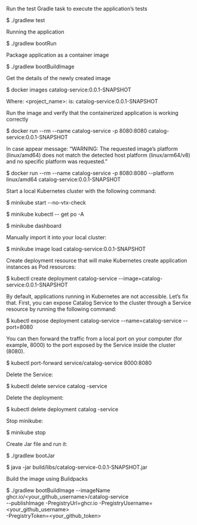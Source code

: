 Run the test Gradle task to execute the application’s tests

$ ./gradlew test

Running the application

$ ./gradlew bootRun

Package application as a container image

$ ./gradlew bootBuildImage

Get the details of the newly created image

$ docker images catalog-service:0.0.1-SNAPSHOT

Where: <project_name>:<version> 
is:    catalog-service:0.0.1-SNAPSHOT

Run the image and verify that the containerized application is working correctly

$ docker run --rm --name catalog-service -p 8080:8080 catalog-service:0.0.1-SNAPSHOT

In case appear message: “WARNING: The requested image’s platform (linux/amd64) does not match the detected host platform (linux/arm64/v8) and no specific platform was requested.”

$ docker run --rm --name catalog-service -p 8080:8080 --platform linux/amd64 catalog-service:0.0.1-SNAPSHOT

Start a local Kubernetes cluster with the following command:

$ minikube start --no-vtx-check

$ minikube kubectl -- get po -A

$ minikube dashboard

Manually import it into your local cluster:

$ minikube image load catalog-service:0.0.1-SNAPSHOT

Create deployment resource that will make Kubernetes create application instances as Pod resources:

$ kubectl create deployment catalog-service --image=catalog-service:0.0.1-SNAPSHOT

By default, applications running in Kubernetes are not accessible. Let’s fix that.
First, you can expose 
Catalog Service to the cluster through a Service resource by running the following command:

$ kubectl expose deployment catalog-service --name=catalog-service --port=8080

You can then forward the traffic from a local port on your computer (for example, 8000) to the port exposed by the Service inside the cluster (8080).

$ kubectl port-forward service/catalog-service 8000:8080

Delete the Service:

$ kubectl delete service catalog -service

Delete the deployment:

$ kubectl delete deployment catalog -service

Stop minikube:

$ minikube stop

Create Jar file and run it:

$ ./gradlew bootJar

$ java -jar build/libs/catalog-service-0.0.1-SNAPSHOT.jar

Build the image using Buildpacks

$ ./gradlew bootBuildImage --imageName ghcr.io/<your_github_username>/catalog-service \
--publishImage -PregistryUrl=ghcr.io -PregistryUsername=<your_github_username> \
-PregistryToken=<your_github_token>
